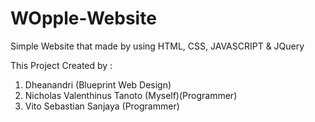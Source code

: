# WOpple-Website
Simple Website that made by using HTML, CSS, JAVASCRIPT &amp; JQuery

This Project Created by :
1. Dheanandri (Blueprint Web Design)
2. Nicholas Valenthinus Tanoto (Myself)(Programmer)
3. Vito Sebastian Sanjaya (Programmer)
